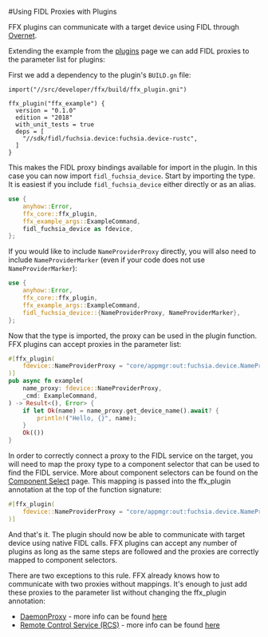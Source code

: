 #Using FIDL Proxies with Plugins

FFX plugins can communicate with a target device using FIDL through
[Overnet](https://fuchsia.googlesource.com/fuchsia/+/refs/heads/master/src/connectivity/overnet/).

Extending the example from the [plugins](plugins.md) page we can add
FIDL proxies to the parameter list for plugins:

First we add a dependency to the plugin's `BUILD.gn` file:

```GN
import("//src/developer/ffx/build/ffx_plugin.gni")

ffx_plugin("ffx_example") {
  version = "0.1.0"
  edition = "2018"
  with_unit_tests = true
  deps = [
    "//sdk/fidl/fuchsia.device:fuchsia.device-rustc",
  ]
}
```

This makes the FIDL proxy bindings available for import in the
plugin. In this case you can now import `fidl_fuchsia_device`.
Start by importing the type.  It is easiest if you include
`fidl_fuchsia_device` either directly or as an alias.

```rust
use {
    anyhow::Error,
    ffx_core::ffx_plugin,
    ffx_example_args::ExampleCommand,
    fidl_fuchsia_device as fdevice,
};

```

If you would like to include `NameProviderProxy` directly, you will
also need to include `NameProviderMarker` (even if your code does not
use `NameProviderMarker`):

```rust
use {
    anyhow::Error,
    ffx_core::ffx_plugin,
    ffx_example_args::ExampleCommand,
    fidl_fuchsia_device::{NameProviderProxy, NameProviderMarker},
};

```

Now that the type is imported, the proxy can be used in the plugin
function. FFX plugins can accept proxies in the parameter list:

```rust
#[ffx_plugin(
    fdevice::NameProviderProxy = "core/appmgr:out:fuchsia.device.NameProvider"
)]
pub async fn example(
    name_proxy: fdevice::NameProviderProxy,
    _cmd: ExampleCommand,
) -> Result<(), Error> {
    if let Ok(name) = name_proxy.get_device_name().await? {
        println!("Hello, {}", name);
    }
    Ok(())
}
```

In order to correctly connect a proxy to the FIDL service on the
target, you will need to map the proxy type to a component selector
that can be used to find the FIDL service.  More about component
selectors can be found on the [Component Select](component-select.md)
page. This mapping is passed into the ffx_plugin annotation at the top
of the function signature:

```rust
#[ffx_plugin(
    fdevice::NameProviderProxy = "core/appmgr:out:fuchsia.device.NameProvider"
)]
```

And that's it.  The plugin should now be able to communicate with
target device using native FIDL calls.  FFX plugins can accept any
number of plugins as long as the same steps are followed and the
proxies are correctly mapped to component selectors.

There are two exceptions to this rule.  FFX already knows how to
communicate with two proxies without mappings.  It's enough to just
add these proxies to the parameter list without changing the
ffx_plugin annotation:

- [DaemonProxy](https://fuchsia.googlesource.com/fuchsia/+/refs/heads/master/sdk/fidl/fuchsia.developer.bridge/daemon.fidl) - more info can be found [here](daemon.md)
- [Remote Control Service (RCS)](https://fuchsia.googlesource.com/fuchsia/+/refs/heads/master/sdk/fidl/fuchsia.developer.remotecontrol/remote-control.fidl) - more info can be found [here](rcs.md)

